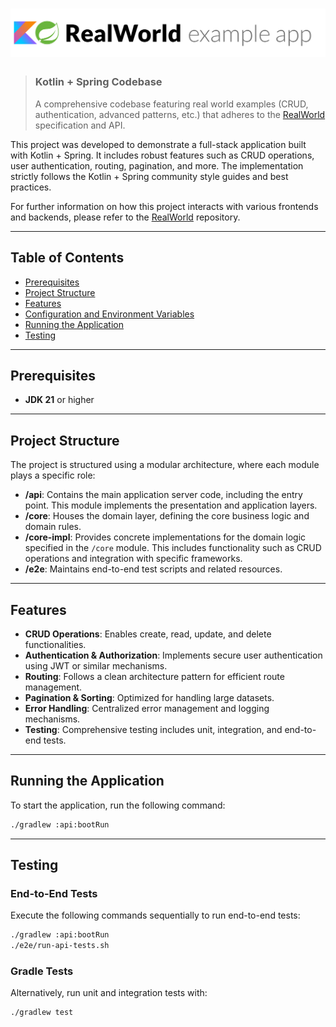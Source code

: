 # ![RealWorld Example App using Kotlin and Spring](logo.png)

> ### Kotlin + Spring Codebase
> A comprehensive codebase featuring real world examples (CRUD, authentication, advanced patterns, etc.) that adheres to the [RealWorld](https://github.com/gothinkster/realworld-example-apps) specification and API.

This project was developed to demonstrate a full-stack application built with Kotlin + Spring. It includes robust features such as CRUD operations, user authentication, routing, pagination, and more. The implementation strictly follows the Kotlin + Spring community style guides and best practices.

For further information on how this project interacts with various frontends and backends, please refer to the [RealWorld](https://github.com/gothinkster/realworld) repository.

---

## Table of Contents

- [Prerequisites](#prerequisites)
- [Project Structure](#project-structure)
- [Features](#features)
- [Configuration and Environment Variables](#configuration-and-environment-variables)
- [Running the Application](#running-the-application)
- [Testing](#testing)

---

## Prerequisites

- **JDK 21** or higher

---

## Project Structure

The project is structured using a modular architecture, where each module plays a specific role:

- **/api**: Contains the main application server code, including the entry point. This module implements the presentation and application layers.
- **/core**: Houses the domain layer, defining the core business logic and domain rules.
- **/core-impl**: Provides concrete implementations for the domain logic specified in the `/core` module. This includes functionality such as CRUD operations and integration with specific frameworks.
- **/e2e**: Maintains end-to-end test scripts and related resources.

---

## Features

- **CRUD Operations**: Enables create, read, update, and delete functionalities.
- **Authentication & Authorization**: Implements secure user authentication using JWT or similar mechanisms.
- **Routing**: Follows a clean architecture pattern for efficient route management.
- **Pagination & Sorting**: Optimized for handling large datasets.
- **Error Handling**: Centralized error management and logging mechanisms.
- **Testing**: Comprehensive testing includes unit, integration, and end-to-end tests.

---

## Running the Application

To start the application, run the following command:

```bash
./gradlew :api:bootRun
```

---

## Testing

### End-to-End Tests

Execute the following commands sequentially to run end-to-end tests:

```bash
./gradlew :api:bootRun
./e2e/run-api-tests.sh
```

### Gradle Tests

Alternatively, run unit and integration tests with:

```bash
./gradlew test
```